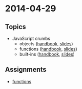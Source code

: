 # 2014-04-29

## Topics

* JavaScript crumbs
  - objects ([handbook](https://github.com/cvdlab/javascript-crumbs/blob/master/chapters/objects/Readme.md), [slides](http://176.9.1.153:9001/slidify?md=https://raw.github.com/cvdlab/javascript-crumbs-slides/master/chapters/objects/Readme.md))
  - functions ([handbook](https://github.com/cvdlab/javascript-crumbs/blob/master/chapters/functions/Readme.md), [slides](http://176.9.1.153:9001/slidify?md=https://raw.github.com/cvdlab/javascript-crumbs-slides/master/chapters/functions/Readme.md))
  - built-ins ([handbook](https://github.com/cvdlab/javascript-crumbs/blob/master/chapters/built-ins/Readme.md), [slides](https://raw.github.com/cvdlab/javascript-crumbs-slides/master/chapters/built-ins/Readme.md))

## Assignments

* [functions](https://github.com/cvdlab/javascript-crumbs-exercises/blob/master/chapters/functions/Readme.md)
